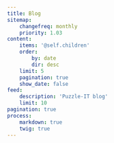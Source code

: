 ```yaml
---
title: Blog
sitemap:
    changefreq: monthly
    priority: 1.03
content:
    items: '@self.children'
    order:
        by: date
        dir: desc
    limit: 5
    pagination: true
    show_date: false
feed:
    description: 'Puzzle-IT blog'
    limit: 10
pagination: true
process:
    markdown: true
    twig: true
---
```


